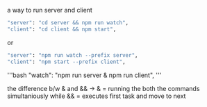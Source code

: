 a way to run server and client

```bash
"server": "cd server && npm run watch",
"client": "cd client && npm start",
```

or

```bash
"server": "npm run watch --prefix server",
"client": "npm start --prefix client",
```

'''bash
"watch": "npm run server & npm run client",
'''

the difference b/w & and && ->
& = running the both the commands simultaniously
while
&& = executes first task and move to next
